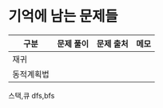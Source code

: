 

# 기억에 남는 문제들



| 구분            | 문제 풀이                                                    | 문제 출처                                                    | 메모                |
| --------------- | ------------------------------------------------------------ | ------------------------------------------------------------ | ------------------- |
| 재귀            | 
| 동적계획법 |
스택,큐
dfs,bfs
